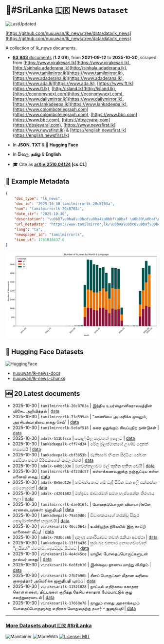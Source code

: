 # 📄#SriLanka 🇱🇰 News `Dataset`

![LastUpdated](https://img.shields.io/badge/last_updated-2025--10--30_15:48:19-green)

[https://github.com/nuuuwan/lk_news/tree/data/data/lk_news](https://github.com/nuuuwan/lk_news/tree/data/data/lk_news)

A collection of lk_news documents.

- [**83,843** documents](https://github.com/nuuuwan/lk_news/tree/data/data/lk_news) (**1.2 GB**), from **2021-09-12** to **2025-10-30**, scraped from [https://www.virakesari.lk](https://www.virakesari.lk), [http://sinhala.adaderana.lk](http://sinhala.adaderana.lk), [https://www.tamilmirror.lk](https://www.tamilmirror.lk), [https://www.adaderana.lk](https://www.adaderana.lk), [https://www.ada.lk](https://www.ada.lk), [https://www.ft.lk](https://www.ft.lk), [http://island.lk](http://island.lk), [https://economynext.com](https://economynext.com), [https://www.dailymirror.lk](https://www.dailymirror.lk), [https://www.lankadeepa.lk](https://www.lankadeepa.lk), [https://www.colombotelegraph.com](https://www.colombotelegraph.com), [https://www.bbc.com](https://www.bbc.com), [https://dbsjeyaraj.com](https://dbsjeyaraj.com), [https://www.newsfirst.lk](https://www.newsfirst.lk) & [https://english.newsfirst.lk](https://english.newsfirst.lk)

- In **JSON**, **TXT** & **🤗 Hugging Face**

- In **සිංහල**, **தமிழ்** & **English**

- 🎓 Cite as **[arXiv:2510.04124](https://arxiv.org/abs/2510.04124) [cs.CL]**

## 📝 Example Metadata

```json
{
    "doc_type": "lk_news",
    "doc_id": "2025-10-30-tamilmirrorlk-20c8703a",
    "num": "tamilmirrorlk-20c8703a",
    "date_str": "2025-10-30",
    "description": "\u0b87\u0ba8\u0bcd\u0ba4\u0bbf\u0baf \u0b89\u0baf\u0bb0\u0bcd\u0bb8\u0bcd\u0ba4\u0bbe\u0ba9\u0bbf\u0b95\u0bb0\u0bbe\u0bb2\u0baf\u0ba4\u0bcd\u0ba4\u0bbf\u0ba9\u0bcd \u0bb5\u0bbf\u0b9a\u0bc7\u0b9f \u0b85\u0bb1\u0bbf\u0bb5\u0bbf\u0ba4\u0bcd\u0ba4\u0bb2\u0bcd",
    "url_metadata": "https://www.tamilmirror.lk/\u0b9a\u0bc6\u0baf\u0bcd\u0ba4\u0bbf\u0b95\u0bb3\u0bcd/\u0b87\u0ba8\u0bcd\u0ba4\u0bbf\u0baf-\u0b89\u0baf\u0bb0\u0bcd\u0bb8\u0bcd\u0ba4\u0bbe\u0ba9\u0bbf\u0b95\u0bb0\u0bbe\u0bb2\u0baf\u0ba4\u0bcd\u0ba4\u0bbf\u0ba9\u0bcd-\u0bb5\u0bbf\u0b9a\u0bc7\u0b9f-\u0b85\u0bb1\u0bbf\u0bb5\u0bbf\u0ba4\u0bcd\u0ba4\u0bb2\u0bcd/175-367108",
    "lang": "ta",
    "newspaper_id": "tamilmirrorlk",
    "time_ut": 1761818637.0
}
```

![Chart](https://raw.githubusercontent.com/nuuuwan/lk_news/refs/heads/data/data/lk_news/docs_by_month_and_lang.png)

## 🤗 Hugging Face Datasets

![HuggingFace](https://img.shields.io/badge/-HuggingFace-FDEE21?style=for-the-badge&logo=HuggingFace)

- [nuuuwan/lk-news-docs](https://huggingface.co/datasets/nuuuwan/lk-news-docs)
- [nuuuwan/lk-news-chunks](https://huggingface.co/datasets/nuuuwan/lk-news-chunks)

## 🆕 20 Latest documents

- 2025-10-30 | `tamilmirrorlk-20c8703a` | இந்திய உயர்ஸ்தானிகராலயத்தின் விசேட அறிவித்தல் | [data](https://github.com/nuuuwan/lk_news/tree/data/data/lk_news/2020s/2025/2025-10-30-tamilmirrorlk-20c8703a)
- 2025-10-30 | `tamilmirrorlk-71d599ab` | “காணியை அபகரிக்க முயலும், அரசியல்வாதியை கைது செய்” | [data](https://github.com/nuuuwan/lk_news/tree/data/data/lk_news/2020s/2025/2025-10-30-tamilmirrorlk-71d599ab)
- 2025-10-30 | `tamilmirrorlk-5c6af518` | கரை ஒதுங்கும் சிவப்புநிற நண்டுகள் | [data](https://github.com/nuuuwan/lk_news/tree/data/data/lk_news/2020s/2025/2025-10-30-tamilmirrorlk-5c6af518)
- 2025-10-30 | `adalk-513bfcca` | පොල් මිල නැවතත් ඉහලට | [data](https://github.com/nuuuwan/lk_news/tree/data/data/lk_news/2020s/2025/2025-10-30-adalk-513bfcca)
- 2025-10-30 | `lankadeepalk-cff74d34` | රේගු මුලස්ථානයේ උණ්ඩ දෙකක් හමුවෙයි | [data](https://github.com/nuuuwan/lk_news/tree/data/data/lk_news/2020s/2025/2025-10-30-lankadeepalk-cff74d34)
- 2025-10-30 | `lankadeepalk-cbf3853b` | මැතිසබේ හිංසන සිද්ධිය: සේවක සේවිකා තවත් පිරිසකගෙන් කටඋත්තර | [data](https://github.com/nuuuwan/lk_news/tree/data/data/lk_news/2020s/2025/2025-10-30-lankadeepalk-cbf3853b)
- 2025-10-30 | `adalk-e4bb533e` | බගවන්තලාවට මල් තුහින පතිත වෙයි | [data](https://github.com/nuuuwan/lk_news/tree/data/data/lk_news/2020s/2025/2025-10-30-adalk-e4bb533e)
- 2025-10-30 | `tamilmirrorlk-df23dc57` | கள்ளக்கணவனுக்கு நஞ்சூட்டிய கள்ள மனைவி கைது | [data](https://github.com/nuuuwan/lk_news/tree/data/data/lk_news/2020s/2025/2025-10-30-tamilmirrorlk-df23dc57)
- 2025-10-30 | `adalk-8e5ed12e` | හම්බන්තොට ගම් වැදී සිටින වන අලි පන්නන්න මෙහෙයුමක් | [data](https://github.com/nuuuwan/lk_news/tree/data/data/lk_news/2020s/2025/2025-10-30-adalk-8e5ed12e)
- 2025-10-30 | `adalk-c4201682` | මත්ද්‍රව්‍ය ජාවාරමත් සමග හැප්පෙන්න තීරණය කළා | [data](https://github.com/nuuuwan/lk_news/tree/data/data/lk_news/2020s/2025/2025-10-30-adalk-c4201682)
- 2025-10-30 | `tamilmirrorlk-dae016fc` | போதைப்பொருள் வியாபாரிகளே சரணடையுங்கள்: ஜனாதிபதி | [data](https://github.com/nuuuwan/lk_news/tree/data/data/lk_news/2020s/2025/2025-10-30-tamilmirrorlk-dae016fc)
- 2025-10-30 | `lankadeepalk-79a50d0c` | විවාහකයාගේ නරක්වූ සිරුර පොල්වත්තකින් හමුවෙයි | [data](https://github.com/nuuuwan/lk_news/tree/data/data/lk_news/2020s/2025/2025-10-30-lankadeepalk-79a50d0c)
- 2025-10-30 | `virakesarilk-46cc064a` | உயிரிழந்த நிலையில் இரு காட்டு யானைகள் மீட்பு! | [data](https://github.com/nuuuwan/lk_news/tree/data/data/lk_news/2020s/2025/2025-10-30-virakesarilk-46cc064a)
- 2025-10-30 | `adalk-703bcc6b` | දකුණු කොරියාවට තවත් රැකියා අවස්ථා | [data](https://github.com/nuuuwan/lk_news/tree/data/data/lk_news/2020s/2025/2025-10-30-adalk-703bcc6b)
- 2025-10-30 | `lankadeepalk-13ffb436` | සුරා බදු එකපාර නොගෙව්වොත් ’’ලයිෂන්’’ තහනම්: ගැසට්ටුව පිටවේ | [data](https://github.com/nuuuwan/lk_news/tree/data/data/lk_news/2020s/2025/2025-10-30-lankadeepalk-13ffb436)
- 2025-10-30 | `virakesarilk-4e4d45ce` | யாழில் போதைப்பொருட்களுடன் நால்வர் கைது! | [data](https://github.com/nuuuwan/lk_news/tree/data/data/lk_news/2020s/2025/2025-10-30-virakesarilk-4e4d45ce)
- 2025-10-30 | `virakesarilk-6e8feb10` | இன்றைய நாணய மாற்று விகிதம் | [data](https://github.com/nuuuwan/lk_news/tree/data/data/lk_news/2020s/2025/2025-10-30-virakesarilk-6e8feb10)
- 2025-10-30 | `virakesarilk-2fb7b90b` | சீனப் பொருட்கள் மீதான வரியை குறைத்தார் அமெரிக்க ஜனாதிபதி டிரம்ப் | [data](https://github.com/nuuuwan/lk_news/tree/data/data/lk_news/2020s/2025/2025-10-30-virakesarilk-2fb7b90b)
- 2025-10-30 | `virakesarilk-11521028` | நாட்டில் எதிர்கால சுகாதார கொள்கைகள், திட்டங்கள் குறித்து தேசிய சுகாதார மேம்பாட்டுக் குழு கலந்துரையாடல் | [data](https://github.com/nuuuwan/lk_news/tree/data/data/lk_news/2020s/2025/2025-10-30-virakesarilk-11521028)
- 2025-10-30 | `virakesarilk-17668e78` | நானும் எனது அரசாங்கமும் போதைப்பொருளுக்கு எதிராக மோதுவதற்கு தயார் - ஜனாதிபதி | [data](https://github.com/nuuuwan/lk_news/tree/data/data/lk_news/2020s/2025/2025-10-30-virakesarilk-17668e78)

---

### [More Datasets about 🇱🇰 #SriLanka](https://github.com/nuuuwan/lk_datasets)

![Maintainer](https://img.shields.io/badge/maintainer-nuuuwan-red)
![MadeWith](https://img.shields.io/badge/made_with-python-blue)
[![License: MIT](https://img.shields.io/badge/License-MIT-yellow.svg)](https://opensource.org/licenses/MIT)
